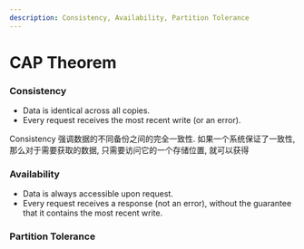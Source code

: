 ```yaml
---
description: Consistency, Availability, Partition Tolerance
---
```


# CAP Theorem

### Consistency

* Data is identical across all copies.
* Every request receives the most recent write (or an error).

Consistency 强调数据的不同备份之间的完全一致性. 如果一个系统保证了一致性, 那么对于需要获取的数据, 只需要访问它的一个存储位置, 就可以获得

### Availability

* Data is always accessible upon request.
* Every request receives a response (not an error), without the guarantee that it contains the most recent write.

### Partition Tolerance

